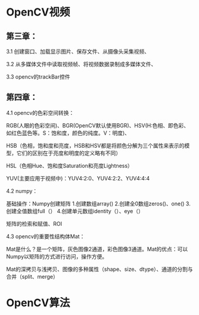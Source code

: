 # OpenCV视频

## 第三章：
   3.1 创建窗口、加载显示图片、保存文件、从摄像头采集视频、
   
   3.2 从多媒体文件中读取视频帧、将视频数据录制成多媒体文件、
   
   3.3 opencv的trackBar控件
      
## 第四章：
   4.1 opencv的色彩空间转换：
   
   RGB(人眼的色彩空间)、BGR(OpenCV默认使用BGR)、HSV(H:色相、即色彩、如红色蓝色等。S：饱和度，颜色的纯度。V：明度)、
   
   HSB（色相，饱和度和亮度，HSB和HSV都是将颜色分解为三个属性来表示的模型，它们的区别在于亮度和明度的定义略有不同）
   
   HSL（色相Hue、饱和度Saturation和亮度Lightness）
   
   YUV(主要应用于视频中)：YUV4:2:0、YUV4:2:2、YUV4:4:4
      
   4.2 numpy：
   
   基础操作：Numpy创建矩阵 1.创建数组array() 2.创建全0数组zeros()、one() 3.创建全值数组full（） 4.创建单元数组identity（）、eye（）
   
   矩阵的检索和赋值、ROI
      
   4.3 opencv的重要性结构体Mat：
   
   Mat是什么？是一个矩阵，灰色图像2通道，彩色图像3通道。Mat的优点：可以Numpy以矩阵的方式进行访问，操作方便。
   
   Mat的深拷贝与浅拷贝、图像的多种属性（shape、size、dtype）、通道的分割与合并（split、merge）
      
      
      
# OpenCV算法

